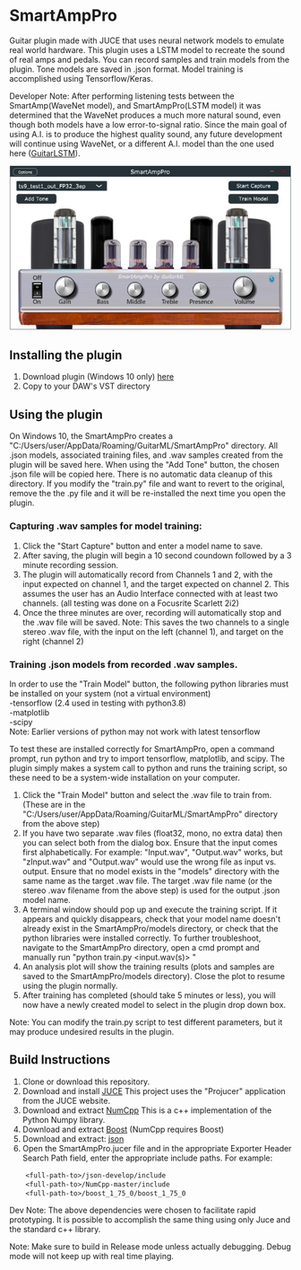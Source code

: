 # SmartAmpPro

Guitar plugin made with JUCE that uses neural network models to emulate real world hardware.
This plugin uses a LSTM model to recreate the sound of real amps and pedals. You can record
samples and train models from the plugin. Tone models are saved in .json format. Model training
is accomplished using Tensorflow/Keras.

Developer Note: After performing listening tests between the SmartAmp(WaveNet model), and
SmartAmpPro(LSTM model) it was determined that the WaveNet produces a much more natural
sound, even though both models have a low error-to-signal ratio. Since the main goal of
using A.I. is to produce the highest quality sound, any future development will continue
using WaveNet, or a different A.I. model than the one used here ([GuitarLSTM](https://github.com/GuitarML/GuitarLSTM)). 


![app](https://github.com/GuitarML/SmartAmpPro/blob/master/resources/plugin.png)

## Installing the plugin

1. Download plugin (Windows 10 only) [here](https://github.com/GuitarML/SmartAmpPro/releases/tag/v1.0)
2. Copy to your DAW's VST directory

## Using the plugin

On Windows 10, the SmartAmpPro creates a "C:/Users/user/AppData/Roaming/GuitarML/SmartAmpPro" directory. 
All .json models, associated training files, and .wav samples created from the plugin will be saved here. 
When using the "Add Tone" button, the chosen .json file will be copied here. There is no automatic data cleanup
of this directory. If you modify the "train.py" file and want to revert to the original, remove the the .py file and 
it will be re-installed the next time you open the plugin.


### Capturing .wav samples for model training:

1. Click the "Start Capture" button and enter a model name to save. 
2. After saving, the plugin will begin a 10 second coundown followed by a 3 minute recording session.
3. The plugin will automatically record from Channels 1 and 2, with the input expected on channel 1, and the target
   expected on channel 2. This assumes the user has an Audio Interface connected with at least two channels.
   (all testing was done on a Focusrite Scarlett 2i2)
4. Once the three minutes are over, recording will automatically stop and the .wav file will be saved.
   Note: This saves the two channels to a single stereo .wav file, with the input on the left (channel 1), and target on the right (channel 2)


### Training .json models from recorded .wav samples.

In order to use the "Train Model" button, the following python libraries must be installed on your system (not a virtual environment)<br>
-tensorflow (2.4 used in testing with python3.8) <br>
-matplotlib<br>
-scipy<br>
Note: Earlier versions of python may not work with latest tensorflow

To test these are installed correctly for SmartAmpPro, open a command prompt, run python and try to import tensorflow, matplotlib, and scipy.
The plugin simply makes a system call to python and runs the training script, so these need to be a system-wide installation on your computer.

1. Click the "Train Model" button and select the .wav file to train from.
    (These are in the "C:/Users/user/AppData/Roaming/GuitarML/SmartAmpPro" directory from the above step)
2. If you have two separate .wav files (float32, mono, no extra data) then you can select both from the
   dialog box. Ensure that the input comes first alphabetically. For example:
	"Input.wav", "Output.wav" works, but  "zInput.wav" and "Output.wav" would use the wrong file as input vs. output.
   Ensure that no model exists in the "models" directory with the same name as the target .wav file. The target .wav file
   name (or the stereo .wav filename from the above step) is used for the output .json model name.
3. A terminal window should pop up and execute the training script. If it appears and quickly disappears, check that your
model name doesn't already exist in the SmartAmpPro/models directory, or check that the python libraries were installed correctly.
To further troubleshoot, navigate to the SmartAmpPro directory, open a cmd prompt and manually run "python train.py <input.wav(s)> <name>"
4. An analysis plot will show the training results (plots and samples are saved to the SmartAmpPro/models directory). Close the plot to resume using the plugin normally.
5. After training has completed (should take 5 minutes or less), you will now have a newly created model to select in the plugin drop down box.
	

Note: You can modify the train.py script to test different parameters, but it may produce undesired results in the plugin.


## Build Instructions

1. Clone or download this repository.
2. Download and install [JUCE](https://juce.com/) This project uses the "Projucer" application from the JUCE website. 
3. Download and extract [NumCpp](https://github.com/dpilger26/NumCpp) This is a c++ implementation of the Python Numpy library.
4. Download and extract [Boost](https://www.boost.org/)  (NumCpp requires Boost)
5. Download and extract: [json](https://github.com/nlohmann/json)
6. Open the SmartAmpPro.jucer file and in the appropriate Exporter Header Search Path field, enter the appropriate include paths.
   For example:

```
  	<full-path-to>/json-develop/include
	<full-path-to>/NumCpp-master/include
	<full-path-to>/boost_1_75_0/boost_1_75_0
```

Dev Note: The above dependencies were chosen to facilitate rapid prototyping. It is possible to accomplish the same
	thing using only Juce and the standard c++ library.

Note: Make sure to build in Release mode unless actually debugging. Debug mode will not keep up with real time playing.

